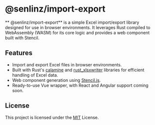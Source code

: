 # @senlinz/import-export

** @senlinz/import-export** is a simple Excel import/export library designed for use in browser environments. It leverages Rust compiled to WebAssembly (WASM) for its core logic and provides a web component built with Stencil.

## Features
- Import and export Excel files in browser environments.
- Built with Rust's [calamine](https://docs.rs/calamine/) and [rust_xlsxwriter](https://docs.rs/rust_xlsxwriter/) libraries for efficient handling of Excel data.
- Web component generation using [Stencil.js](https://stenciljs.com/).
- Ready-to-use Vue wrapper, with React and Angular support coming soon.

## License
This project is licensed under the [MIT](https://opensource.org/license/MIT) License.
